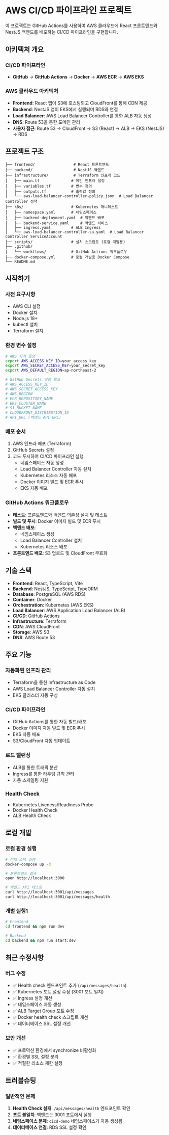 # AWS CI/CD 파이프라인 프로젝트

이 프로젝트는 GitHub Actions를 사용하여 AWS 클라우드에 React 프론트엔드와 NestJS 백엔드를 배포하는 CI/CD 파이프라인을 구현합니다.

## 아키텍처 개요

### CI/CD 파이프라인
- **GitHub** → **GitHub Actions** → **Docker** → **AWS ECR** → **AWS EKS**

### AWS 클라우드 아키텍처
- **Frontend**: React 앱이 S3에 호스팅되고 CloudFront를 통해 CDN 제공
- **Backend**: NestJS 앱이 EKS에서 실행되며 RDS와 연결
- **Load Balancer**: AWS Load Balancer Controller를 통한 ALB 자동 생성
- **DNS**: Route 53을 통한 도메인 관리
- **사용자 접근**: Route 53 → CloudFront → S3 (React) → ALB → EKS (NestJS) → RDS

## 프로젝트 구조

```
├── frontend/                 # React 프론트엔드
├── backend/                  # NestJS 백엔드
├── infrastructure/           # Terraform 인프라 코드
│   ├── main.tf              # 메인 인프라 설정
│   ├── variables.tf         # 변수 정의
│   ├── outputs.tf           # 출력값 정의
│   └── aws-load-balancer-controller-policy.json  # Load Balancer Controller 정책
├── k8s/                     # Kubernetes 매니페스트
│   ├── namespace.yaml       # 네임스페이스
│   ├── backend-deployment.yaml  # 백엔드 배포
│   ├── backend-service.yaml     # 백엔드 서비스
│   ├── ingress.yaml         # ALB Ingress
│   └── aws-load-balancer-controller-sa.yaml  # Load Balancer Controller ServiceAccount
├── scripts/                 # 설치 스크립트 (로컬 개발용)
├── .github/
│   └── workflows/           # GitHub Actions 워크플로우
├── docker-compose.yml       # 로컬 개발용 Docker Compose
└── README.md
```

## 시작하기

### 사전 요구사항
- AWS CLI 설정
- Docker 설치
- Node.js 18+
- kubectl 설치
- Terraform 설치

### 환경 변수 설정
```bash
# AWS 자격 증명
export AWS_ACCESS_KEY_ID=your_access_key
export AWS_SECRET_ACCESS_KEY=your_secret_key
export AWS_DEFAULT_REGION=ap-northeast-2

# GitHub Secrets 설정 필요
# AWS_ACCESS_KEY_ID
# AWS_SECRET_ACCESS_KEY
# AWS_REGION
# ECR_REPOSITORY_NAME
# EKS_CLUSTER_NAME
# S3_BUCKET_NAME
# CLOUDFRONT_DISTRIBUTION_ID
# API_URL (백엔드 API URL)
```

### 배포 순서
1. AWS 인프라 배포 (Terraform)
2. GitHub Secrets 설정
3. 코드 푸시하여 CI/CD 파이프라인 실행
   - 네임스페이스 자동 생성
   - Load Balancer Controller 자동 설치
   - Kubernetes 리소스 자동 배포
   - Docker 이미지 빌드 및 ECR 푸시
   - EKS 자동 배포

### GitHub Actions 워크플로우
- **테스트**: 프론트엔드와 백엔드 의존성 설치 및 테스트
- **빌드 및 푸시**: Docker 이미지 빌드 및 ECR 푸시
- **백엔드 배포**: 
  - 네임스페이스 생성
  - Load Balancer Controller 설치
  - Kubernetes 리소스 배포
- **프론트엔드 배포**: S3 업로드 및 CloudFront 무효화

## 기술 스택

- **Frontend**: React, TypeScript, Vite
- **Backend**: NestJS, TypeScript, TypeORM
- **Database**: PostgreSQL (AWS RDS)
- **Container**: Docker
- **Orchestration**: Kubernetes (AWS EKS)
- **Load Balancer**: AWS Application Load Balancer (ALB)
- **CI/CD**: GitHub Actions
- **Infrastructure**: Terraform
- **CDN**: AWS CloudFront
- **Storage**: AWS S3
- **DNS**: AWS Route 53

## 주요 기능

### 자동화된 인프라 관리
- Terraform을 통한 Infrastructure as Code
- AWS Load Balancer Controller 자동 설치
- EKS 클러스터 자동 구성

### CI/CD 파이프라인
- GitHub Actions를 통한 자동 빌드/배포
- Docker 이미지 자동 빌드 및 ECR 푸시
- EKS 자동 배포
- S3/CloudFront 자동 업데이트

### 로드 밸런싱
- ALB를 통한 트래픽 분산
- Ingress를 통한 라우팅 규칙 관리
- 자동 스케일링 지원

### Health Check
- Kubernetes Liveness/Readiness Probe
- Docker Health Check
- ALB Health Check

## 로컬 개발

### 로컬 환경 실행
```bash
# 전체 스택 실행
docker-compose up -d

# 프론트엔드 접속
open http://localhost:3000

# 백엔드 API 테스트
curl http://localhost:3001/api/messages
curl http://localhost:3001/api/messages/health
```

### 개별 실행1
```bash
# Frontend
cd frontend && npm run dev

# Backend
cd backend && npm run start:dev
```

## 최근 수정사항

### 버그 수정
- ✅ Health check 엔드포인트 추가 (`/api/messages/health`)
- ✅ Kubernetes 포트 설정 수정 (3001 포트 일치)
- ✅ Ingress 설정 개선
- ✅ 네임스페이스 자동 생성
- ✅ ALB Target Group 포트 수정
- ✅ Docker health check 스크립트 개선
- ✅ 데이터베이스 SSL 설정 개선

### 보안 개선
- ✅ 프로덕션 환경에서 synchronize 비활성화
- ✅ 환경별 SSL 설정 분리
- ✅ 적절한 리소스 제한 설정

## 트러블슈팅

### 일반적인 문제
1. **Health Check 실패**: `/api/messages/health` 엔드포인트 확인
2. **포트 불일치**: 백엔드는 3001 포트에서 실행
3. **네임스페이스 문제**: `cicd-demo` 네임스페이스가 자동 생성됨
4. **데이터베이스 연결**: RDS SSL 설정 확인
